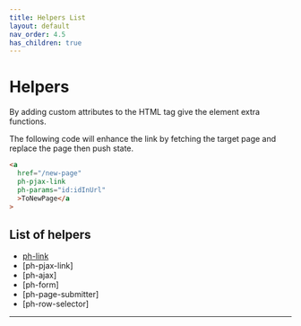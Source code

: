 ```yaml
---
title: Helpers List
layout: default
nav_order: 4.5
has_children: true
---
```


# Helpers

By adding custom attributes to the HTML tag give the element extra functions.

The following code will enhance the link by fetching the target page and replace the page then push state.

```html
<a
  href="/new-page"
  ph-pjax-link
  ph-params="id:idInUrl"
  >ToNewPage</a
>
```
## List of helpers

* [ph-link]
* [ph-pjax-link]
* [ph-ajax]
* [ph-form]
* [ph-page-submitter]
* [ph-row-selector]

----

[ph-link]: /helpers/